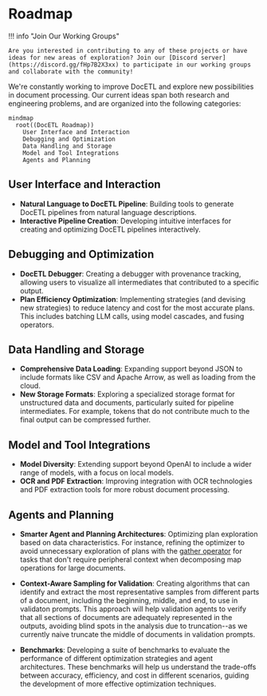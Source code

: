 # Roadmap

!!! info "Join Our Working Groups"

    Are you interested in contributing to any of these projects or have ideas for new areas of exploration? Join our [Discord server](https://discord.gg/fHp7B2X3xx) to participate in our working groups and collaborate with the community!

We're constantly working to improve DocETL and explore new possibilities in document processing. Our current ideas span both research and engineering problems, and are organized into the following categories:

```mermaid
mindmap
  root((DocETL Roadmap))
    User Interface and Interaction
    Debugging and Optimization
    Data Handling and Storage
    Model and Tool Integrations
    Agents and Planning
```

## User Interface and Interaction

- **Natural Language to DocETL Pipeline**: Building tools to generate DocETL pipelines from natural language descriptions.
- **Interactive Pipeline Creation**: Developing intuitive interfaces for creating and optimizing DocETL pipelines interactively.

## Debugging and Optimization

- **DocETL Debugger**: Creating a debugger with provenance tracking, allowing users to visualize all intermediates that contributed to a specific output.
- **Plan Efficiency Optimization**: Implementing strategies (and devising new strategies) to reduce latency and cost for the most accurate plans. This includes batching LLM calls, using model cascades, and fusing operators.

## Data Handling and Storage

- **Comprehensive Data Loading**: Expanding support beyond JSON to include formats like CSV and Apache Arrow, as well as loading from the cloud.
- **New Storage Formats**: Exploring a specialized storage format for unstructured data and documents, particularly suited for pipeline intermediates. For example, tokens that do not contribute much to the final output can be compressed further.

## Model and Tool Integrations

- **Model Diversity**: Extending support beyond OpenAI to include a wider range of models, with a focus on local models.
- **OCR and PDF Extraction**: Improving integration with OCR technologies and PDF extraction tools for more robust document processing.

## Agents and Planning

- **Smarter Agent and Planning Architectures**: Optimizing plan exploration based on data characteristics. For instance, refining the optimizer to avoid unnecessary exploration of plans with the [gather operator](../operators/gather.md) for tasks that don't require peripheral context when decomposing map operations for large documents.

- **Context-Aware Sampling for Validation**: Creating algorithms that can identify and extract the most representative samples from different parts of a document, including the beginning, middle, and end, to use in validaton prompts. This approach will help validation agents to verify that all sections of documents are adequately represented in the outputs, avoiding blind spots in the analysis due to truncation--as we currently naive truncate the middle of documents in validation prompts.

- **Benchmarks**: Developing a suite of benchmarks to evaluate the performance of different optimization strategies and agent architectures. These benchmarks will help us understand the trade-offs between accuracy, efficiency, and cost in different scenarios, guiding the development of more effective optimization techniques.

